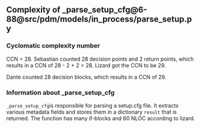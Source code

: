 ## Complexity of _parse_setup_cfg@6-88@src/pdm/models/in_process/parse_setup.py

### Cyclomatic complexity number
CCN = 28. Sebastian counted 28 decision points and 2 return points, which results in a CCN of 28 - 2 + 2 = 28. Lizard got the CCN to be 29.

Dante counted 28 decision blocks, which results in a CCN of 29.

### Information about _parse_setup_cfg
`_parse_setup_cfg`is responsible for parsing a setup.cfg file. It extracts various metadata fields and stores them in a dictionary `result` that is returned. The function has many if-blocks and 60 NLOC according to lizard.